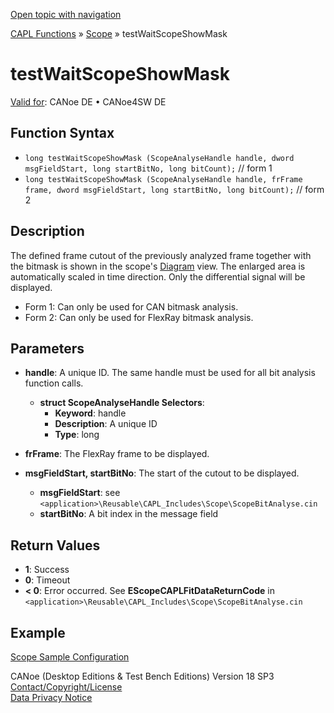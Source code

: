 [Open topic with navigation](../../../../../CANoeDEFamily.htm#Topics/CAPLFunctions/Test/Functions/CAPLfunctionTestWaitScopeShowMask.md)

[CAPL Functions](../../CAPLfunctions.md) » [Scope](../../Scope/CAPLfunctionsScopeOverview.md) » testWaitScopeShowMask

# testWaitScopeShowMask

[Valid for](../../../Shared/FeatureAvailability.md): CANoe DE • CANoe4SW DE

## Function Syntax

- `long testWaitScopeShowMask (ScopeAnalyseHandle handle, dword msgFieldStart, long startBitNo, long bitCount);` // form 1
- `long testWaitScopeShowMask (ScopeAnalyseHandle handle, frFrame frame, dword msgFieldStart, long startBitNo, long bitCount);` // form 2

## Description

The defined frame cutout of the previously analyzed frame together with the bitmask is shown in the scope's [Diagram](../../../CANoeCANalyzer/SCOPE/ScopeDiagram.md) view. The enlarged area is automatically scaled in time direction. Only the differential signal will be displayed.

- Form 1: Can only be used for CAN bitmask analysis.
- Form 2: Can only be used for FlexRay bitmask analysis.

## Parameters

- **handle**: A unique ID. The same handle must be used for all bit analysis function calls.
  - **struct ScopeAnalyseHandle Selectors**:
    - **Keyword**: handle
    - **Description**: A unique ID
    - **Type**: long

- **frFrame**: The FlexRay frame to be displayed.

- **msgFieldStart, startBitNo**: The start of the cutout to be displayed.
  - **msgFieldStart**: see `<application>\Reusable\CAPL_Includes\Scope\ScopeBitAnalyse.cin`
  - **startBitNo**: A bit index in the message field

## Return Values

- **1**: Success
- **0**: Timeout
- **< 0**: Error occurred. See **EScopeCAPLFitDataReturnCode** in `<application>\Reusable\CAPL_Includes\Scope\ScopeBitAnalyse.cin`

## Example

[Scope Sample Configuration](../../../SampConf/CAN/CANoe/Scope/BitmaskAnalysisCAN.md)

CANoe (Desktop Editions & Test Bench Editions) Version 18 SP3  
[Contact/Copyright/License](../../../Shared/ContactCopyrightLicense.md)  
[Data Privacy Notice](https://www.vector.com/int/en/company/get-info/privacy-policy/)
